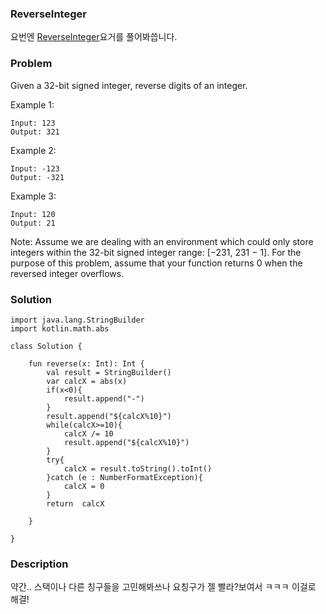 ### ReverseInteger


요번엔 [ReverseInteger](https://leetcode.com/problems/reverse-integer/)요거를 풀어봐씁니다.

### Problem

Given a 32-bit signed integer, reverse digits of an integer.

Example 1:

```
Input: 123
Output: 321
```
Example 2:

```
Input: -123
Output: -321
```
Example 3:

```
Input: 120
Output: 21
```

Note:
Assume we are dealing with an environment which could only store integers within the 32-bit signed integer range: [−231,  231 − 1]. For the purpose of this problem, assume that your function returns 0 when the reversed integer overflows.
 

### Solution

```
import java.lang.StringBuilder
import kotlin.math.abs

class Solution {
    
    fun reverse(x: Int): Int {
        val result = StringBuilder()
        var calcX = abs(x)
        if(x<0){
            result.append("-")
        }
        result.append("${calcX%10}")
        while(calcX>=10){
            calcX /= 10
            result.append("${calcX%10}")
        }
        try{
            calcX = result.toString().toInt()
        }catch (e : NumberFormatException){
            calcX = 0
        }
        return  calcX

    }

}

```

### Description

약간.. 스택이나 다른 칭구들을 고민해봐쓰나 요칭구가 젤 빨라?보여서 ㅋㅋㅋ 이걸로 해결!